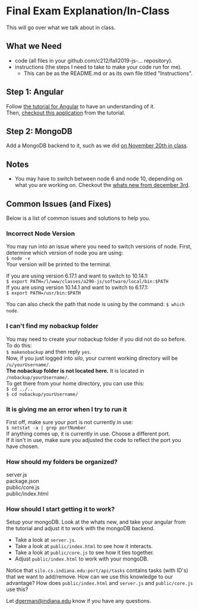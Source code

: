 # Final Exam Explanation/In-Class #
This will go over what we talk about in class.  

## What we Need ##
* code (all files in your github.com/c212/fall2019-js-... repository).  
* instructions (the steps I need to take to make your code run for me).  
  * This can be as the README.md or as its own file titled "Instructions".  

## Step 1: Angular ##
Follow [the tutorial for Angular](https://www.w3schools.com/angular/ "Angular Tutorial") to have an understanding of it.   
Then, [checkout this application](https://www.w3schools.com/angular/angular_application.asp) from the tutorial.  

## Step 2: MongoDB ##
Add a MongoDB backend to it, such as we did [on November 20th in class](http://silo.cs.indiana.edu:8346/a290-web/fall2016/0929a.phps "MongoDB").  

## Notes ##
* You may have to switch between node 6 and node 10, depending on what you are working on. Checkout the [whats new from december 3rd](https://cs.indiana.edu/classes/a290-js/fall2019/whatsnew.html "Whats new").  

## Common Issues (and Fixes) ##
Below is a list of common issues and solutions to help you.  
### Incorrect Node Version ###
You may run into an issue where you need to switch versions of node. First, determine which version of node you are using:  
`$ node -v`  
Your version will be printed to the terminal.  
  
If you are using version 6.17.1 and want to switch to 10.14.1:  
`$ export PATH=/l/www/classes/a290-js/software/local/bin:$PATH`  
If you are using version 10.14.1 and want to switch to 6.17.1:  
`$ export PATH=/usr/bin:$PATH`  
  
You can also check the path that node is using by the command: `$ which node`.  
  
### I can't find my nobackup folder ###
You may need to create your nobackup folder if you did not do so before. To do this:  
`$ makenobackup` and then reply `yes`.  
Now, if you just logged into *silo*, your current working directory will be `/u/yourUsername/`.  
**The nobackup folder is not located here.** It is located in `/nobackup/yourUsername/`.  
To get there from your home directory, you can use this:  
`$ cd ../..`  
`$ cd nobackup/yourUsername/`  
  
### It is giving me an error when I try to run it ###
First off, make sure your port is not currently in use:  
`$ netstat -a | grep portNumber`  
If anything comes up, it is currently in use. Choose a different port.  
If it isn't in use, make sure you adjusted the code to reflect the port you have chosen.  
  
### How should my folders be organized? ###
server.js   
package.json  
public/core.js  
public/index.html  
  
### How should I start getting it to work? ###  
Setup your mongoDB. Look at the whats new, and take your angular from the tutorial and adjust it to work with the mongoDB backend.  
* Take a look at `server.js`.  
* Take a look at `public/index.html` to see how it interacts.  
* Take a look at `public/core.js` to see how it ties together. 
* Adjust `public/index.html` to work with your mongoDB.  

Notice that `silo.cs.indiana.edu:port/api/tasks` contains tasks (with ID's) that we want to add/remove. How can we use this knowledge to our advantage? How does `public/index.html` and `server.js` and `public/core.js` use this?  

Let dgerman@indiana.edu know if you have any questions.
